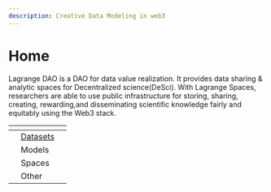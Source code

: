 ```yaml
---
description: Creative Data Modeling in web3
---
```


# Home

Lagrange DAO is a DAO for data value realization. It provides data sharing & analytic spaces for Decentralized science(DeSci). With Lagrange Spaces, researchers are able to use public infrastructure for storing, sharing, creating, rewarding,and disseminating scientific knowledge fairly and equitably using the Web3 stack.



<table data-view="cards"><thead><tr><th></th><th></th><th></th></tr></thead><tbody><tr><td></td><td><a href="broken-reference">Datasets</a></td><td></td></tr><tr><td></td><td>Models</td><td></td></tr><tr><td></td><td>Spaces</td><td></td></tr><tr><td></td><td>Other</td><td></td></tr></tbody></table>

